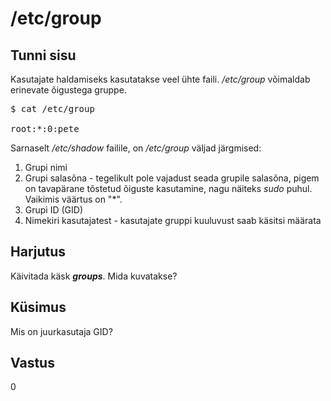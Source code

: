 # /etc/group

## Tunni sisu

Kasutajate haldamiseks kasutatakse veel ühte faili. */etc/group* võimaldab erinevate õigustega gruppe.

<pre>$ cat /etc/group

root:*:0:pete
</pre>

Sarnaselt */etc/shadow* failile, on */etc/group* väljad järgmised:

<ol>
<li>Grupi nimi</li>
<li>Grupi salasõna - tegelikult pole vajadust seada grupile salasõna, pigem on tavapärane tõstetud õiguste kasutamine, nagu näiteks <i>sudo</i> puhul. Vaikimis väärtus on "*".</li>
<li>Grupi ID (GID)</li>
<li>Nimekiri kasutajatest - kasutajate gruppi kuuluvust saab käsitsi määrata</li>
</ol> 

## Harjutus

Käivitada käsk <b>*groups*</b>. Mida kuvatakse?

## Küsimus

Mis on juurkasutaja GID?

## Vastus

0

